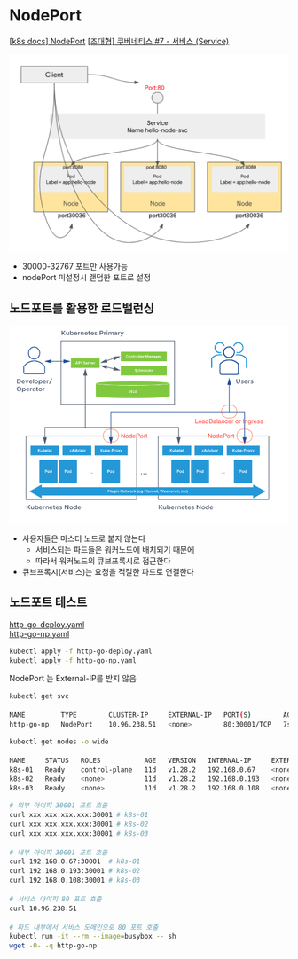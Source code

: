 
# NodePort

[[k8s docs] NodePort](https://kubernetes.io/docs/concepts/services-networking/service/#type-nodeport)
[[조대협] 쿠버네티스 #7 - 서비스 (Service)](https://bcho.tistory.com/1262)

![NodePort example](img/svc-nodeport.png)

- 30000-32767 포트만 사용가능
- nodePort 미설정시 랜덤한 포트로 설정

## 노드포트를 활용한 로드밸런싱
![Load balancing using node ports](img/loadbalancing-using-nodeports.png)

- 사용자들은 마스터 노드로 붙지 않는다
  - 서비스되는 파드들은 워커노드에 배치되기 때문에
  - 따라서 워커노드의 큐브프록시로 접근한다
- 큐브프록시(서비스)는 요청을 적절한 파드로 연결한다

## 노드포트 테스트

[http-go-deploy.yaml](./yaml/http-go-deploy.yaml)  
[http-go-np.yaml](./yaml/http-go-np.yaml)

```bash
kubectl apply -f http-go-deploy.yaml
kubectl apply -f http-go-np.yaml
```

NodePort 는 External-IP를 받지 않음


```bash
kubectl get svc

NAME         TYPE        CLUSTER-IP     EXTERNAL-IP   PORT(S)        AGE
http-go-np   NodePort    10.96.238.51   <none>        80:30001/TCP   7s
```

```bash
kubectl get nodes -o wide

NAME     STATUS   ROLES           AGE   VERSION   INTERNAL-IP     EXTERNAL-IP   OS-IMAGE             KERNEL-VERSION    CONTAINER-RUNTIME
k8s-01   Ready    control-plane   11d   v1.28.2   192.168.0.67    <none>        Ubuntu 20.04.6 LTS   5.15.0-1053-aws   containerd://1.6.28
k8s-02   Ready    <none>          11d   v1.28.2   192.168.0.193   <none>        Ubuntu 20.04.6 LTS   5.15.0-1052-aws   containerd://1.6.28
k8s-03   Ready    <none>          11d   v1.28.2   192.168.0.108   <none>        Ubuntu 20.04.6 LTS   5.15.0-1053-aws   containerd://1.6.28
```

```bash
# 외부 아이피 30001 포트 호출
curl xxx.xxx.xxx.xxx:30001 # k8s-01
curl xxx.xxx.xxx.xxx:30001 # k8s-02
curl xxx.xxx.xxx.xxx:30001 # k8s-03

# 내부 아이피 30001 포트 호출
curl 192.168.0.67:30001  # k8s-01
curl 192.168.0.193:30001 # k8s-02
curl 192.168.0.108:30001 # k8s-03

# 서비스 아이피 80 포트 호출
curl 10.96.238.51

# 파드 내부에서 서비스 도메인으로 80 포트 호출
kubectl run -it --rm --image=busybox -- sh
wget -O- -q http-go-np
```
